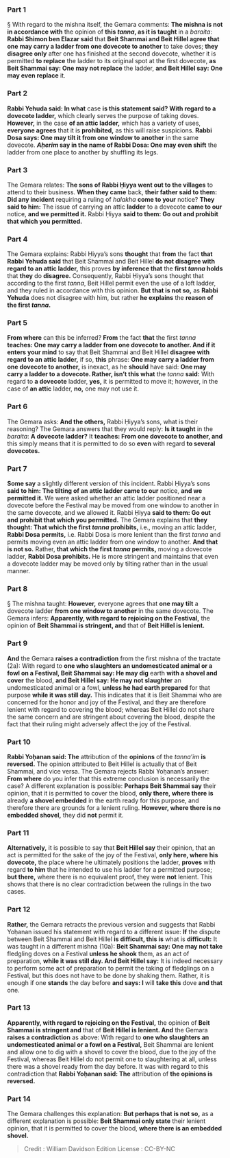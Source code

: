 
### Part 1
§ With regard to the mishna itself, the Gemara comments: <b>The mishna is not in accordance with</b> the opinion of <b>this <i>tanna</i>, as it is taught</b> in a <i>baraita</i>: <b>Rabbi Shimon ben Elazar said</b> that <b>Beit Shammai and Beit Hillel agree that one may carry a ladder from one dovecote to another</b> to take doves; <b>they disagree only</b> after one has finished at the second dovecote, whether it is permitted <b>to replace</b> the ladder to its original spot at the first dovecote, <b>as Beit Shammai say: One may not replace</b> the ladder, <b>and Beit Hillel say: One may even replace</b> it.

### Part 2
<b>Rabbi Yehuda said: In what</b> case <b>is this statement said? With regard to a dovecote ladder,</b> which clearly serves the purpose of taking doves. <b>However,</b> in the case <b>of an attic ladder,</b> which has a variety of uses, <b>everyone agrees</b> that it is <b>prohibited,</b> as this will raise suspicions. <b>Rabbi Dosa says: One may tilt it from one window to another</b> in the same dovecote. <b><i>Aḥerim</i> say in the name of Rabbi Dosa: One may even shift</b> the ladder from one place to another by shuffling its legs.

### Part 3
The Gemara relates: <b>The sons of Rabbi Ḥiyya went out to the villages</b> to attend to their business. <b>When they came</b> back, <b>their father said to them: Did any incident</b> requiring a ruling of <i>halakha</i> <b>come to your</b> notice? <b>They said to him:</b> The issue of carrying an attic <b>ladder</b> to a dovecote <b>came to our</b> notice, <b>and we permitted it.</b> Rabbi Ḥiyya <b>said to them: Go out and prohibit that which you permitted.</b>

### Part 4
The Gemara explains: Rabbi Ḥiyya’s sons <b>thought</b> that <b>from</b> the fact <b>that Rabbi Yehuda said</b> that Beit Shammai and Beit Hillel <b>do not disagree with regard to an attic ladder,</b> this proves <b>by inference that</b> the <b>first <i>tanna</i> holds</b> that <b>they</b> do <b>disagree.</b> Consequently, Rabbi Ḥiyya’s sons thought that according to the first <i>tanna</i>, Beit Hillel permit even the use of a loft ladder, and they ruled in accordance with this opinion. <b>But that is not so,</b> as <b>Rabbi Yehuda</b> does not disagree with him, but rather <b>he explains</b> the <b>reason of the first <i>tanna</i>.</b>

### Part 5
<b>From where</b> can this be inferred? <b>From</b> the fact <b>that</b> the first <i>tanna</i> <b>teaches: One may carry a ladder from one dovecote to another. And if it enters your mind</b> to say that Beit Shammai and Beit Hillel <b>disagree with regard to an attic ladder,</b> if so, <b>this</b> phrase: <b>One may carry a ladder from one dovecote to another,</b> is inexact, as he <b>should</b> have said: <b>One may carry a ladder to a dovecote. Rather, isn’t this what</b> the <i>tanna</i> <b>said:</b> With regard to <b>a dovecote</b> ladder, <b>yes,</b> it is permitted to move it; however, in the case of <b>an attic</b> ladder, <b>no,</b> one may not use it.

### Part 6
The Gemara asks: <b>And the others,</b> Rabbi Ḥiyya’s sons, what is their reasoning? The Gemara answers that they would reply: <b>Is it taught</b> in the <i>baraita</i>: <b>A dovecote ladder?</b> It <b>teaches: From one dovecote to another, and</b> this simply means that it is permitted to do so <b>even</b> with regard <b>to several dovecotes.</b>

### Part 7
<b>Some say</b> a slightly different version of this incident. Rabbi Ḥiyya’s sons <b>said to him: The tilting of an attic ladder came to our</b> notice, <b>and we permitted it.</b> We were asked whether an attic ladder positioned near a dovecote before the Festival may be moved from one window to another in the same dovecote, and we allowed it. Rabbi Ḥiyya <b>said to them: Go out and prohibit that which you permitted.</b> The Gemara explains that <b>they thought: That which the first <i>tanna</i> prohibits,</b> i.e., moving an attic ladder, <b>Rabbi Dosa permits,</b> i.e. Rabbi Dosa is more lenient than the first <i>tanna</i> and permits moving even an attic ladder from one window to another. <b>And that is not so.</b> Rather, <b>that which the first <i>tanna</i> permits,</b> moving a dovecote ladder, <b>Rabbi Dosa prohibits.</b> He is more stringent and maintains that even a dovecote ladder may be moved only by tilting rather than in the usual manner.

### Part 8
§ The mishna taught: <b>However,</b> everyone agrees that <b>one may tilt</b> a dovecote ladder <b>from one window to another</b> in the same dovecote. The Gemara infers: <b>Apparently, with regard to rejoicing on the Festival,</b> the opinion of <b>Beit Shammai is stringent, and</b> that of <b>Beit Hillel is lenient.</b>

### Part 9
<b>And</b> the Gemara <b>raises a contradiction</b> from the first mishna of the tractate (2a): With regard to <b>one who slaughters an undomesticated animal or a fowl on a Festival, Beit Shammai say: He may dig</b> earth <b>with a shovel and cover</b> the blood, <b>and Beit Hillel say: He may not slaughter</b> an undomesticated animal or a fowl, <b>unless he had earth prepared</b> for that purpose <b>while it was still day.</b> This indicates that it is Beit Shammai who are concerned for the honor and joy of the Festival, and they are therefore lenient with regard to covering the blood; whereas Beit Hillel do not share the same concern and are stringent about covering the blood, despite the fact that their ruling might adversely affect the joy of the Festival.

### Part 10
<b>Rabbi Yoḥanan said: The</b> attribution of the <b>opinions</b> of the <i>tanna’im</i> <b>is reversed.</b> The opinion attributed to Beit Hillel is actually that of Beit Shammai, and vice versa. The Gemara rejects Rabbi Yoḥanan’s answer: <b>From where</b> do you infer that this extreme conclusion is necessarily the case? A different explanation is possible: <b>Perhaps Beit Shammai say</b> their opinion, that it is permitted to cover the blood, <b>only there, where there is</b> already <b>a shovel embedded</b> in the earth ready for this purpose, and therefore there are grounds for a lenient ruling. <b>However, where there is no embedded shovel,</b> they did <b>not</b> permit it.

### Part 11
<b>Alternatively,</b> it is possible to say that <b>Beit Hillel say</b> their opinion, that an act is permitted for the sake of the joy of the Festival, <b>only here, where his dovecote,</b> the place where he ultimately positions the ladder, <b>proves</b> with regard <b>to him</b> that he intended to use his ladder for a permitted purpose; <b>but there,</b> where there is no equivalent proof, they were <b>not</b> lenient. This shows that there is no clear contradiction between the rulings in the two cases.

### Part 12
<b>Rather,</b> the Gemara retracts the previous version and suggests that Rabbi Yoḥanan issued his statement with regard to a different issue: <b>If</b> the dispute between Beit Shammai and Beit Hillel <b>is difficult, this is</b> what is <b>difficult:</b> It was taught in a different mishna (10a): <b>Beit Shammai say: One may not take</b> fledgling doves on a Festival <b>unless he shook</b> them, as an act of preparation, <b>while it was still day. And Beit Hillel say:</b> It is indeed necessary to perform some act of preparation to permit the taking of fledglings on a Festival, but this does not have to be done by shaking them. Rather, it is enough if one <b>stands</b> the day before <b>and says: I</b> will <b>take this</b> dove <b>and that</b> one.

### Part 13
<b>Apparently, with regard to rejoicing on the Festival,</b> the opinion of <b>Beit Shammai is stringent and</b> that of <b>Beit Hillel is lenient. And</b> the Gemara <b>raises a contradiction</b> as above: With regard to <b>one who slaughters an undomesticated animal or a fowl on a Festival,</b> Beit Shammai are lenient and allow one to dig with a shovel to cover the blood, due to the joy of the Festival, whereas Beit Hillel do not permit one to slaughtering at all, unless there was a shovel ready from the day before. It was with regard to this contradiction that <b>Rabbi Yoḥanan said: The</b> attribution of <b>the opinions is reversed.</b>

### Part 14
The Gemara challenges this explanation: <b>But perhaps that is not so,</b> as a different explanation is possible: <b>Beit Shammai only state</b> their lenient opinion, that it is permitted to cover the blood, <b>where there is an embedded shovel.</b>

>Credit : William Davidson Edition
>License : CC-BY-NC